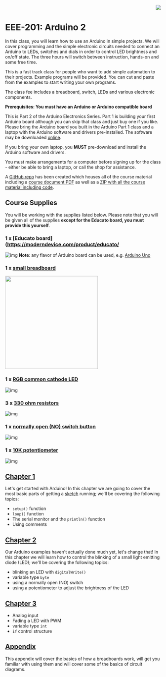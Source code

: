 <p align="right">
    <img src="https://cdn.rawgit.com/ConstantinoSchillebeeckx/Techshop-EEE-201/master/TS_logo.png">
</p>

# EEE-201: Arduino 2

In this class, you will learn how to use an Arduino in simple projects.  We will cover programming and the simple electronic circuits needed to connect an Arduino to LEDs, switches and dials in order to control LED brightness and on/off state.  The three hours will switch between instruction, hands-on and some free time.  

This is a fast track class for people who want to add simple automation to their projects. Example programs will be provided. You can cut and paste from the examples to start writing your own programs.

The class fee includes a breadboard, switch, LEDs and various electronic components.

**Prerequisites: You must have an Arduino or Arduino compatible board**

This is Part 2 of the Arduino Electronics Series. Part 1 is building your first Arduino board although you can skip that class and just buy one if you like. Please bring the Arduino board you built in the Arduino Part 1 class and a laptop with the Arduino software and drivers pre-installed. The software may be downloaded [online](https://www.arduino.cc/en/Main/Software).

If you bring your own laptop, you **MUST** pre-download and install the Arduino software and drivers.

You must make arrangements for a computer before signing up for the class - either be able to bring a laptop, or call the shop for assistance.

A [GitHub repo](https://github.com/techshop/EEE-201) has been created which houses all of the course material including a [course document PDF](https://github.com/techshop/EEE-201/blob/master/EEE-201.pdf) as well as a [ZIP with all the course material including code](https://github.com/techshop/EEE-201/archive/v1.1.zip).


## Course Supplies

You will be working with the supplies listed below.  Please note that you will be given all of the supplies **except for the Educato board, you must provide this yourself**.

### 1 x [Educato board](https://moderndevice.com/product/educato/
![img](https://moderndevice.com/wp-content/uploads/2014/03/educato.jpg)
**Note**: any flavor of Arduino board can be used, e.g. [Arduino Uno](https://en.wikipedia.org/wiki/List_of_Arduino_boards_and_compatible_systems)

### 1 x [small breadboard](https://www.sparkfun.com/products/12002) 
<img src="https://cdn-shop.adafruit.com/970x728/64-01.jpg" width=300 />

### 1 x [RGB common cathode LED](https://www.sparkfun.com/products/11679) 
![img](https://cdn.sparkfun.com//assets/parts/9/7/00105-03-L.jpg)

### 3 x [330 ohm resistors](https://www.sparkfun.com/products/11507) 
![img](https://cdn.sparkfun.com//assets/parts/7/4/1/7/11507-02.jpg)

### 1 x [normally open (NO) switch button](https://www.sparkfun.com/products/9190) 
![img](https://cdn.sparkfun.com//assets/parts/2/6/2/9/09190-03-L.jpg)

### 1 x [10K potentiometer](https://www.sparkfun.com/products/9806) 
![img](https://cdn.sparkfun.com//assets/parts/3/8/2/3/09806-01.jpg)

## [Chapter 1](https://github.com/techshop/EEE-201/tree/master/chapter_1)

Let's get started with Arduino!  In this chapter we are going to cover the most basic parts of getting a [sketch](https://www.arduino.cc/en/Tutorial/Sketch) running; we'll be covering the following topics:
- `setup()` function
- `loop()` function
- The serial monitor and the `println()` function
- Using comments


## [Chapter 2](https://github.com/techshop/EEE-201/tree/master/chapter_2)

Our Arduino examples haven't actually done much yet, let's change that!  In this chapter we will learn how to control the blinking of a small light emitting diode (LED); we'll be covering the following topics:
- blinking an LED with `digitalWrite()`
- variable type `byte`
- using a normally open (NO) switch 
- using a potentiometer to adjust the brightness of the LED


## [Chapter 3](https://github.com/techshop/EEE-201/tree/master/chapter_3)

- Analog input
- Fading a LED with PWM
- variable type `int`
- `if` control structure

## [Appendix](https://github.com/techshop/EEE-201/tree/master/appendix)

This appendix will cover the basics of how a breadboards work, will get you familiar with using them and will cover some of the basics of circuit diagrams.

